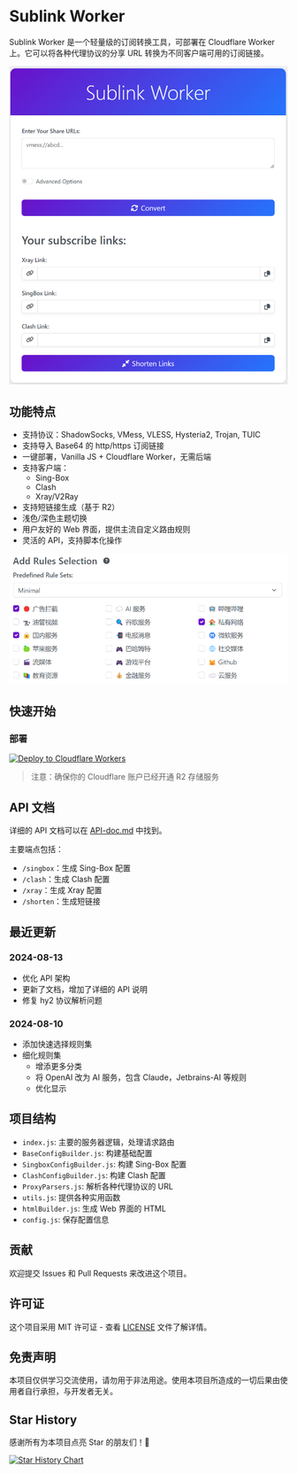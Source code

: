 # Sublink Worker

Sublink Worker 是一个轻量级的订阅转换工具，可部署在 Cloudflare Worker 上。它可以将各种代理协议的分享 URL 转换为不同客户端可用的订阅链接。

![image](/doc/main.png)

## 功能特点

- 支持协议：ShadowSocks, VMess, VLESS, Hysteria2, Trojan, TUIC
- 支持导入 Base64 的 http/https 订阅链接
- 一键部署，Vanilla JS + Cloudflare Worker，无需后端
- 支持客户端：
  - Sing-Box
  - Clash
  - Xray/V2Ray
- 支持短链接生成（基于 R2）
- 浅色/深色主题切换
- 用户友好的 Web 界面，提供主流自定义路由规则
- 灵活的 API，支持脚本化操作

![image](/doc/rules.png)

## 快速开始

### 部署

[![Deploy to Cloudflare Workers](https://deploy.workers.cloudflare.com/button)](https://deploy.workers.cloudflare.com/?url=https://github.com/7Sageer/sublink-worker)

> 注意：确保你的 Cloudflare 账户已经开通 R2 存储服务

## API 文档

详细的 API 文档可以在 [API-doc.md](/doc/API-doc.md) 中找到。

主要端点包括：

- `/singbox`：生成 Sing-Box 配置
- `/clash`：生成 Clash 配置
- `/xray`：生成 Xray 配置
- `/shorten`：生成短链接

## 最近更新

### 2024-08-13

- 优化 API 架构
- 更新了文档，增加了详细的 API 说明
- 修复 hy2 协议解析问题

### 2024-08-10

- 添加快速选择规则集
- 细化规则集
  - 增添更多分类
  - 将 OpenAI 改为 AI 服务，包含 Claude，Jetbrains-AI 等规则
  - 优化显示

## 项目结构

- `index.js`: 主要的服务器逻辑，处理请求路由
- `BaseConfigBuilder.js`: 构建基础配置
- `SingboxConfigBuilder.js`: 构建 Sing-Box 配置
- `ClashConfigBuilder.js`: 构建 Clash 配置
- `ProxyParsers.js`: 解析各种代理协议的 URL
- `utils.js`: 提供各种实用函数
- `htmlBuilder.js`: 生成 Web 界面的 HTML
- `config.js`: 保存配置信息

## 贡献

欢迎提交 Issues 和 Pull Requests 来改进这个项目。

## 许可证

这个项目采用 MIT 许可证 - 查看 [LICENSE](LICENSE) 文件了解详情。

## 免责声明

本项目仅供学习交流使用，请勿用于非法用途。使用本项目所造成的一切后果由使用者自行承担，与开发者无关。

## Star History

感谢所有为本项目点亮 Star 的朋友们！🌟

[![Star History Chart](https://api.star-history.com/svg?repos=7Sageer/sublink-worker&type=Date)](https://star-history.com/#7Sageer/sublink-worker&Date)
